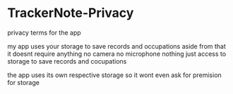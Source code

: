 # TrackerNote-Privacy
privacy terms for the app

my app uses your storage to save records and occupations aside from that it doesnt require anything no camera no microphone nothing just access to storage to save records and cocupations

the app uses its own respective storage so it wont even ask for premision for storage
